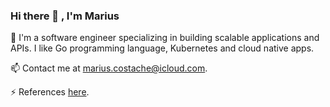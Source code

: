 ### Hi there 👋 , I'm Marius

🚀 I'm a software engineer specializing in building scalable applications and APIs. I like Go programming language, Kubernetes and cloud native apps. 

📫 Contact me at <a href="mailto:marius.costache@icloud.com">marius.costache@icloud.com</a>.

⚡ References <a href="https://www.linkedin.com/in/mariuscostache/">here</a>.

